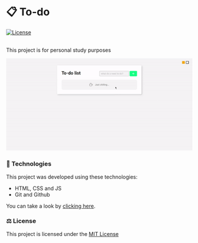 # 📋 To-do 
<a href="https://opensource.org/license/mit/" target="_blank">
  <img alt="License" src="https://img.shields.io/static/v1?label=license&message=MIT&color=49AA26&labelColor=000000" >
</a>
<br>
<br>
<p>This project is for personal study purposes</p>
<p>
  <img  src=".github/preview.gif" >
</p>

### 🚀 Technologies

This project was developed using these technologies:

- HTML, CSS and JS
- Git and Github

You can take a look by <a href="https://adrianmedeirosdev.github.io/to-do" target="_blank">clicking here</a>.
### ⚖ License
<p> This project is licensed under the <a href="https://opensource.org/license/mit/" target="_blank">MIT License</a> </p>

